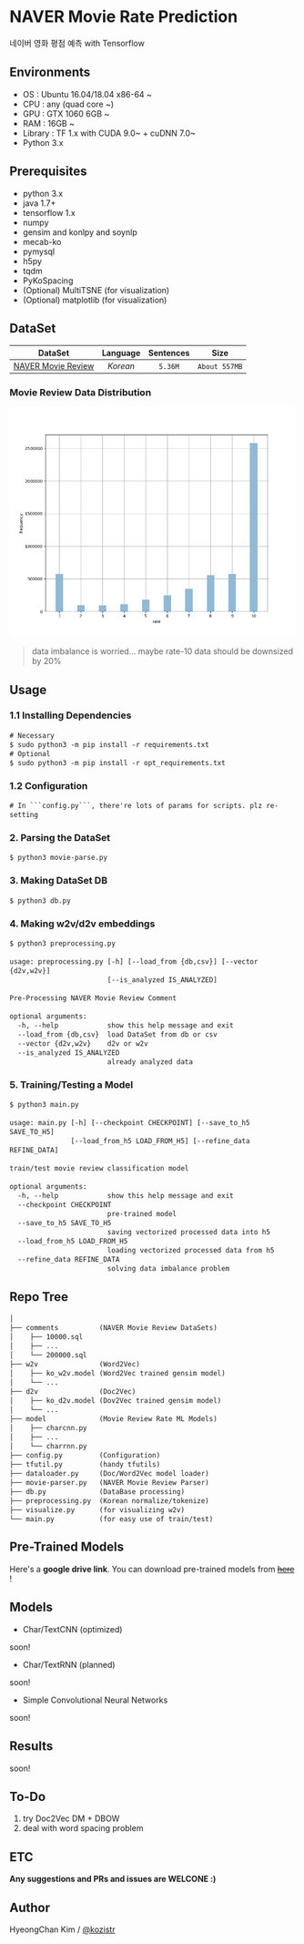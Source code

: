 # NAVER Movie Rate Prediction
네이버 영화 평점 예측 with Tensorflow

## Environments
* OS  : Ubuntu 16.04/18.04 x86-64 ~
* CPU : any (quad core ~)
* GPU : GTX 1060 6GB ~
* RAM : 16GB ~
* Library : TF 1.x with CUDA 9.0~ + cuDNN 7.0~
* Python 3.x

## Prerequisites
* python 3.x
* java 1.7+
* tensorflow 1.x
* numpy
* gensim and konlpy and soynlp
* mecab-ko
* pymysql
* h5py
* tqdm
* PyKoSpacing
* (Optional) MultiTSNE (for visualization)
* (Optional) matplotlib (for visualization)

## DataSet

| DataSet  |  Language  | Sentences | Size |
|:---:|:---:|:---:|:---:|
| [NAVER Movie Review](http://movie.naver.com) | *Korean* | ```5.36M``` | ```About 557MB``` | 

### Movie Review Data Distribution

![dist](./dist.png)

> data imbalance is worried... maybe rate-10 data should be downsized by 20%

## Usage
### 1.1 Installing Dependencies
    # Necessary
    $ sudo python3 -m pip install -r requirements.txt
    # Optional
    $ sudo python3 -m pip install -r opt_requirements.txt
### 1.2 Configuration
    # In ```config.py```, there're lots of params for scripts. plz re-setting
### 2. Parsing the DataSet
    $ python3 movie-parse.py
### 3. Making DataSet DB
    $ python3 db.py
### 4. Making w2v/d2v embeddings
    $ python3 preprocessing.py

    usage: preprocessing.py [-h] [--load_from {db,csv}] [--vector {d2v,w2v}]
                            [--is_analyzed IS_ANALYZED]
    
    Pre-Processing NAVER Movie Review Comment
    
    optional arguments:
      -h, --help            show this help message and exit
      --load_from {db,csv}  load DataSet from db or csv
      --vector {d2v,w2v}    d2v or w2v
      --is_analyzed IS_ANALYZED
                            already analyzed data

### 5. Training/Testing a Model
    $ python3 main.py

    usage: main.py [-h] [--checkpoint CHECKPOINT] [--save_to_h5 SAVE_TO_H5]
                   [--load_from_h5 LOAD_FROM_H5] [--refine_data REFINE_DATA]
    
    train/test movie review classification model
    
    optional arguments:
      -h, --help            show this help message and exit
      --checkpoint CHECKPOINT
                            pre-trained model
      --save_to_h5 SAVE_TO_H5
                            saving vectorized processed data into h5
      --load_from_h5 LOAD_FROM_H5
                            loading vectorized processed data from h5
      --refine_data REFINE_DATA
                            solving data imbalance problem

## Repo Tree
```
│
├── comments          (NAVER Movie Review DataSets)
│    ├── 10000.sql
│    ├── ...
│    └── 200000.sql
├── w2v               (Word2Vec)
│    ├── ko_w2v.model (Word2Vec trained gensim model)
│    └── ...
├── d2v               (Doc2Vec)
│    ├── ko_d2v.model (Dov2Vec trained gensim model)
│    └── ...
├── model             (Movie Review Rate ML Models)
│    ├── charcnn.py
│    ├── ...
│    └── charrnn.py
├── config.py         (Configuration)
├── tfutil.py         (handy tfutils)
├── dataloader.py     (Doc/Word2Vec model loader)
├── movie-parser.py   (NAVER Movie Review Parser)
├── db.py             (DataBase processing)
├── preprocessing.py  (Korean normalize/tokenize)
├── visualize.py      (for visualizing w2v)
└── main.py           (for easy use of train/test)
```

## Pre-Trained Models

Here's a **google drive link**. You can download pre-trained models from [~~here~~]() !

## Models

* Char/TextCNN (optimized)

soon!

* Char/TextRNN (planned)

soon!

* Simple Convolutional Neural Networks

soon!

## Results

soon!

## To-Do
1. try Doc2Vec DM + DBOW
2. deal with word spacing problem

## ETC

**Any suggestions and PRs and issues are WELCONE :)**

## Author
HyeongChan Kim / [@kozistr](http://kozistr.tech)
